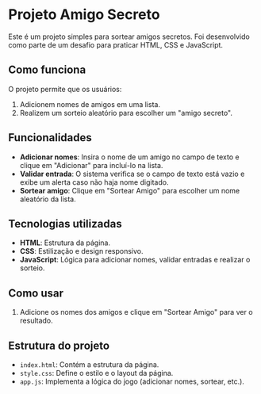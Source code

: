 # Projeto Amigo Secreto

Este é um projeto simples para sortear amigos secretos. Foi desenvolvido como parte de um desafio para praticar HTML, CSS e JavaScript.

## Como funciona
O projeto permite que os usuários:
1. Adicionem nomes de amigos em uma lista.
2. Realizem um sorteio aleatório para escolher um "amigo secreto".

## Funcionalidades
- **Adicionar nomes**: Insira o nome de um amigo no campo de texto e clique em "Adicionar" para incluí-lo na lista.
- **Validar entrada**: O sistema verifica se o campo de texto está vazio e exibe um alerta caso não haja nome digitado.
- **Sortear amigo**: Clique em "Sortear Amigo" para escolher um nome aleatório da lista.

## Tecnologias utilizadas
- **HTML**: Estrutura da página.
- **CSS**: Estilização e design responsivo.
- **JavaScript**: Lógica para adicionar nomes, validar entradas e realizar o sorteio.

## Como usar
1. Adicione os nomes dos amigos e clique em "Sortear Amigo" para ver o resultado.

## Estrutura do projeto
- `index.html`: Contém a estrutura da página.
- `style.css`: Define o estilo e o layout da página.
- `app.js`: Implementa a lógica do jogo (adicionar nomes, sortear, etc.).
